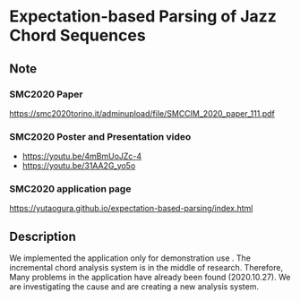 # Expectation-based Parsing of Jazz Chord Sequences

## Note
### SMC2020 Paper 
https://smc2020torino.it/adminupload/file/SMCCIM_2020_paper_111.pdf
### SMC2020 Poster and Presentation video
- https://youtu.be/4mBmUoJZc-4
- https://youtu.be/31AA2G_yo5o

### SMC2020 application page 
https://yutaogura.github.io/expectation-based-parsing/index.html

## Description
We implemented the application only for demonstration use .
The incremental chord analysis system is  in the middle of research.
Therefore, Many problems in the application have already been found (2020.10.27).
We are investigating the cause and are creating a new analysis system.


